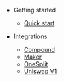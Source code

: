 <!-- docs/_sidebar.md -->

- Getting started
  - [Quick start](quickstart.md)

- Integrations
  - [Compound](compound.md)
  - [Maker](maker.md)
  - [OneSplit](onesplit.md)
  - [Uniswap V1](uniswap.md)